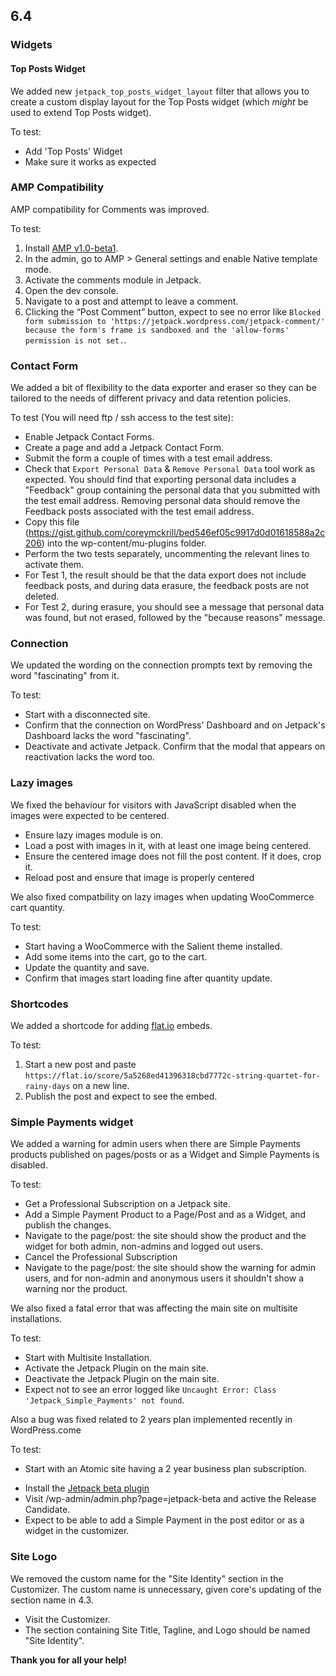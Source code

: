 ## 6.4

### Widgets

#### Top Posts Widget

We added new `jetpack_top_posts_widget_layout` filter that allows you to create a custom display layout for the Top Posts widget (which _might_ be used to extend Top Posts widget).

To test:

- Add 'Top Posts' Widget
- Make sure it works as expected

### AMP Compatibility

AMP compatibility for Comments was improved.

To test:

1. Install [AMP v1.0-beta1](https://github.com/Automattic/amp-wp/releases/tag/1.0-beta1).
2. In the admin, go to AMP > General settings and enable Native template mode.
3. Activate the comments module in Jetpack.
4. Open the dev console.
5. Navigate to a post and attempt to leave a comment.
6. Clicking the “Post Comment” button, expect to see no error like `Blocked form submission to 'https://jetpack.wordpress.com/jetpack-comment/' because the form's frame is sandboxed and the 'allow-forms' permission is not set.`.


### Contact Form

We added a bit of flexibility to the data exporter and eraser so they can be tailored to the needs of different privacy and data retention policies.

To test (You will need ftp / ssh access to the test site):

- Enable Jetpack Contact Forms.
- Create a page and add a Jetpack Contact Form.
- Submit the form a couple of times with a test email address.
- Check that `Export Personal Data` & `Remove Personal Data` tool work as expected. You should find that exporting personal data includes a "Feedback" group containing the personal data that you submitted with the test email address. Removing personal data should remove the Feedback posts associated with the test email address.
- Copy this file (https://gist.github.com/coreymckrill/bed546ef05c9917d0d01618588a2c206) into the wp-content/mu-plugins folder.
- Perform the two tests separately, uncommenting the relevant lines to activate them.
- For Test 1, the result should be that the data export does not include feedback posts, and during data erasure, the feedback posts are not deleted.
- For Test 2, during erasure, you should see a message that personal data was found, but not erased, followed by the "because reasons" message.

### Connection

We updated the wording on the connection prompts text by removing the word "fascinating" from it.

To test:

* Start with a disconnected site.
* Confirm that the connection on WordPress' Dashboard and on Jetpack's Dashboard lacks the word "fascinating".
* Deactivate and activate Jetpack. Confirm that the modal that appears on reactivation lacks the word too.

### Lazy images

We fixed the behaviour for visitors with JavaScript disabled when the images were expected to be centered.

- Ensure lazy images module is on.
- Load a post with images in it, with at least one image being centered.
- Ensure the centered image does not fill the post content. If it does, crop it.
- Reload post and ensure that image is properly centered

We also fixed compatbility on lazy images when updating WooCommerce cart quantity.

To test:

* Start having a WooCommerce with the Salient theme installed.
* Add some items into the cart, go to the cart.
* Update the quantity and save.
* Confirm that images start loading fine after quantity update.

### Shortcodes

We added a shortcode for adding [flat.io](https://flat.io) embeds.

To test:

1. Start a new post and paste `https://flat.io/score/5a5268ed41396318cbd7772c-string-quartet-for-rainy-days` on a new line.
2. Publish the post and expect to see the embed.

### Simple Payments widget

We added a warning for admin users when there are Simple Payments products published on pages/posts or as a Widget and Simple Payments is disabled.

To test:

* Get a Professional Subscription on a Jetpack site.
* Add a Simple Payment Product to a Page/Post and as a Widget, and publish the changes.
* Navigate to the page/post: the site should show the product and the widget for both admin, non-admins and logged out users.
* Cancel the Professional Subscription
* Navigate to the page/post: the site should show the warning for admin users, and for non-admin and anonymous users it shouldn't show a warning nor the product.

We also fixed a fatal error that was affecting the main site on multisite installations.

To test:

* Start with Multisite Installation.
* Activate the Jetpack Plugin on the main site.
* Deactivate the Jetpack Plugin on the main site.
* Expect not to see an error logged like `Uncaught Error: Class 'Jetpack_Simple_Payments' not found`.

Also a bug was fixed related to 2 years plan implemented recently in WordPress.come

To test:

* Start with an Atomic site having a 2 year business plan subscription.
- Install the [Jetpack beta plugin](https://jetpack.com/download-jetpack-beta/)
- Visit /wp-admin/admin.php?page=jetpack-beta and active the Release Candidate.
- Expect to be able to add a Simple Payment in the post editor or as a widget in the customizer.

### Site Logo

We removed the custom name for the "Site Identity" section in the Customizer. The custom name is unnecessary, given core's updating of the section name in 4.3.

* Visit the Customizer.
* The section containing Site Title, Tagline, and Logo should be named "Site Identity".

**Thank you for all your help!**
